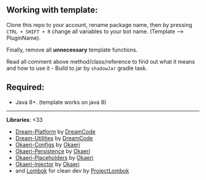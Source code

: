 Working with template:
-----
Clone this repo to your account, rename package name, then by pressing ``CTRL + SHIFT + R`` change all variables to your bot name. (Template --> PluginName).

Finally, remove all **unnecessary** template functions.

Read all comment above method/class/reference to find out what it means and how to use it -
Build to jar by ``shadowJar`` gradle task.

**Required:**
-----
- Java 8+. (template works on java 8)

------

**Libraries**: <33
- [Dream-Platform](https://github.com/DreamPoland/dream-platform) by [DreamCode](https://github.com/DreamPoland)
- [Dream-Utilities](https://github.com/DreamPoland/dream-utilities) by [DreamCode](https://github.com/DreamPoland)
- [Okaeri-Configs](https://github.com/OkaeriPoland/okaeri-configs) by [Okaeri](https://github.com/OkaeriPoland)
- [Okaeri-Persistence](https://github.com/OkaeriPoland/okaeri-persistence) by [Okaeri](https://github.com/OkaeriPoland)
- [Okaeri-Placeholders](https://github.com/OkaeriPoland/okaeri-placeholders) by [Okaeri](https://github.com/OkaeriPoland)
- [Okaeri-Injector](https://github.com/OkaeriPoland/okaeri-injector) by [Okaeri](https://github.com/OkaeriPoland)
- and [Lombok](https://github.com/projectlombok/lombok) for clean dev by [ProjectLombok](https://github.com/projectlombok)

